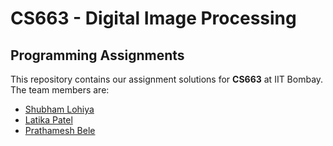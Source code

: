 # CS663 - Digital Image Processing

## Programming Assignments
<!-- File name prefix: 18D100020_180110020_180100062_ -->

This repository contains our assignment solutions for **CS663** at IIT Bombay. The team members are:

- [Shubham Lohiya](https://www.linkedin.com/in/lohiya-shubham/)
- [Latika Patel](https://www.linkedin.com/in/latika-patel-1951b0196/)
- [Prathamesh Bele](https://www.linkedin.com/in/prathmesh-bele-52a05418b/)